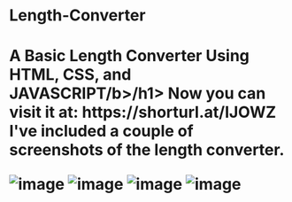 # Length-Converter
<h1><b>A Basic Length Converter Using HTML, CSS, and JAVASCRIPT/b>/h1>
Now you can visit it at: https://shorturl.at/IJOWZ<br>
I've included a couple of screenshots of the length converter.<br>



  
![image](https://github.com/D-4-DIBAKAR/Length-Converter/assets/71878062/951afee5-6f64-495c-8495-3226c02125b2)
![image](https://github.com/D-4-DIBAKAR/Length-Converter/assets/71878062/c3ce9075-104d-44f5-acbb-4c29dbac883e)
![image](https://github.com/D-4-DIBAKAR/Length-Converter/assets/71878062/c168c934-669b-4fc2-a635-d64d76674627)
![image](https://github.com/D-4-DIBAKAR/Length-Converter/assets/71878062/8afb49a2-2ba6-458c-9217-870024623665)






